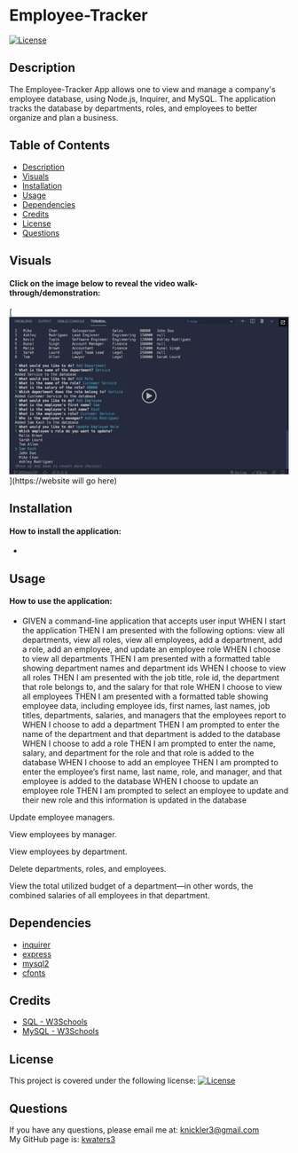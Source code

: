 # Employee-Tracker
 
   [![License](https://img.shields.io/badge/License-MIT-turquoise.svg)](https://opensource.org/licenses/MIT) 

 ## Description
 The Employee-Tracker App allows one to view and manage a company's employee database, using Node.js, Inquirer, and MySQL. The application tracks the database by departments, roles, and employees to better organize and plan a business. 

 
 ## Table of Contents
   * [Description](#description)
   * [Visuals](#visuals)  
   * [Installation](#installation)
   * [Usage](#usage)
   * [Dependencies](#dependencies)
   * [Credits](#credits)
   * [License](#license)
   * [Questions](#questions)
 
 
 ## Visuals
 #### Click on the image below to reveal the video walk-through/demonstration:

 [![Screenshot](assets\employeetracker.png)](https://website will go here)
 
 
 ## Installation
 #### How to install the application:
  * 
   
 
 ## Usage
 #### How to use the application:
  * GIVEN a command-line application that accepts user input
WHEN I start the application
THEN I am presented with the following options: view all departments, view all roles, view all employees, add a department, add a role, add an employee, and update an employee role
WHEN I choose to view all departments
THEN I am presented with a formatted table showing department names and department ids
WHEN I choose to view all roles
THEN I am presented with the job title, role id, the department that role belongs to, and the salary for that role
WHEN I choose to view all employees
THEN I am presented with a formatted table showing employee data, including employee ids, first names, last names, job titles, departments, salaries, and managers that the employees report to
WHEN I choose to add a department
THEN I am prompted to enter the name of the department and that department is added to the database
WHEN I choose to add a role
THEN I am prompted to enter the name, salary, and department for the role and that role is added to the database
WHEN I choose to add an employee
THEN I am prompted to enter the employee’s first name, last name, role, and manager, and that employee is added to the database
WHEN I choose to update an employee role
THEN I am prompted to select an employee to update and their new role and this information is updated in the database 

Update employee managers.


View employees by manager.


View employees by department.


Delete departments, roles, and employees.


View the total utilized budget of a department—in other words, the combined salaries of all employees in that department.

 
 ## Dependencies
  * [inquirer](https://www.npmjs.com/package/inquirer/v/8.2.4)
  * [express](https://www.npmjs.com/package/express)
  * [mysql2](https://www.npmjs.com/package/mysql2) 
  * [cfonts](https://www.npmjs.com/package/cfonts)
 

 ## Credits
  * [SQL - W3Schools](https://www.w3schools.com/sql/sql_intro.asp)
  * [MySQL - W3Schools](https://www.w3schools.com/mysql/mysql_sql.asp)
 

## License
   This project is covered under the following license: [![License](https://img.shields.io/badge/License-MIT-turquoise.svg)](https://opensource.org/licenses/MIT)
 

 ## Questions
   If you have any questions, please email me at: knickler3@gmail.com <br/>
   My GitHub page is: [kwaters3](https://github.com/kwaters3)
   

